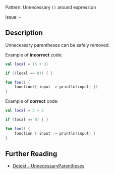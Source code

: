 Pattern: Unnecessary `()` around expression

Issue: -

## Description

Unnecessary parentheses can be safely removed.

Example of **incorrect** code:

```kotlin
val local = (5 + 3)

if ((local == 8)) { }

fun foo() {
    function({ input -> println(input) })
}
```

Example of **correct** code:

```kotlin
val local = 5 + 3

if (local == 8) { }

fun foo() {
    function { input -> println(input) }
}
```

## Further Reading

* [Detekt - UnnecessaryParentheses](https://detekt.github.io/detekt/style.html#unnecessaryparentheses)